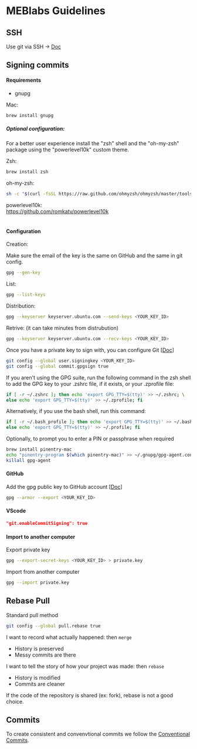 # MEBlabs Guidelines

## SSH

Use git via SSH -> [Doc](https://docs.github.com/en/authentication/connecting-to-github-with-ssh)

## Signing commits

#### Requirements

- gnupg

Mac: 
```sh
brew install gnupg
```

##### Optional configuration:
For a better user experience install the "zsh" shell and the "oh-my-zsh" package using the "powerlevel10k" custom theme.

Zsh:
 ```sh
brew install zsh
 ```

oh-my-zsh:
```sh
sh -c "$(curl -fsSL https://raw.github.com/ohmyzsh/ohmyzsh/master/tools/install.sh)"
```

powerlevel10k:<br/>
https://github.com/romkatv/powerlevel10k
<br/>
<br/>


#### Configuration

Creation: 

Make sure the email of the key is the same on GitHub and the same in git config.
```sh
gpg --gen-key
```

List:
```sh
gpg --list-keys
```

Distribution:
```sh
gpg --keyserver keyserver.ubuntu.com --send-keys <YOUR_KEY_ID>
```

Retrive: (it can take minutes from distrubution)
```sh
gpg --keyserver keyserver.ubuntu.com --recv-keys <YOUR_KEY_ID>
```

Once you have a private key to sign with, you can configure Git [[Doc](https://docs.github.com/en/authentication/managing-commit-signature-verification/telling-git-about-your-signing-key)]
```sh
git config --global user.signingkey <YOUR_KEY_ID>
git config --global commit.gpgsign true
```

If you aren't using the GPG suite, run the following command in the zsh shell to add the GPG key to your .zshrc file, if it exists, or your .zprofile file:

```sh
if [ -r ~/.zshrc ]; then echo 'export GPG_TTY=$(tty)' >> ~/.zshrc; \
else echo 'export GPG_TTY=$(tty)' >> ~/.zprofile; fi
```
Alternatively, if you use the bash shell, run this command:
```sh
if [ -r ~/.bash_profile ]; then echo 'export GPG_TTY=$(tty)' >> ~/.bash_profile; \
else echo 'export GPG_TTY=$(tty)' >> ~/.profile; fi
```

Optionally, to prompt you to enter a PIN or passphrase when required

```sh
brew install pinentry-mac
echo "pinentry-program $(which pinentry-mac)" >> ~/.gnupg/gpg-agent.conf
killall gpg-agent
```

#### GitHub

Add the gpg public key to GitHub account [[Doc](https://docs.github.com/en/enterprise-server@3.1/authentication/managing-commit-signature-verification/checking-for-existing-gpg-keys)]

```sh
gpg --armor --export <YOUR_KEY_ID>
```
#### VScode

```json
"git.enableCommitSigning": true
```

#### Import to another computer

Export private key

```sh
gpg --export-secret-keys <YOUR_KEY_ID> > private.key
```

Import from another computer

```sh
gpg --import private.key
```


## Rebase Pull

Standard pull method

```sh
git config --global pull.rebase true
```

I want to record what actually happened: then `merge` 
- History is preserved
- Messy commits are there

I want to tell the story of how your project was made: then `rebase`
- History is modified 
- Commits are cleaner

If the code of the repository is shared (ex: fork), rebase is not a good choice.

## Commits
To create consistent and convenvtional commits we follow the [Conventional Commits](https://www.conventionalcommits.org/en/v1.0.0/).
